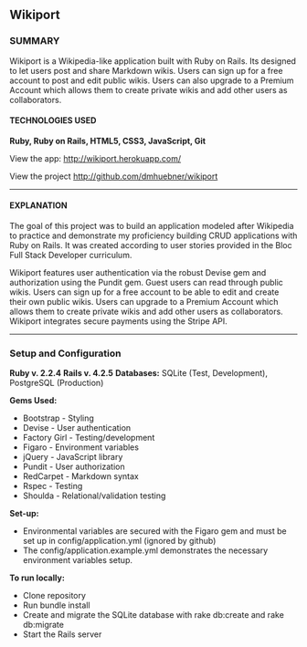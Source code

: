 ## Wikiport 
### SUMMARY

Wikiport is a Wikipedia-like application built with Ruby on Rails. Its designed to let users post and share Markdown wikis. Users can sign up for a free account to post and edit public wikis. Users can also upgrade to a Premium Account which allows them to create private wikis and add other users as collaborators.

#### TECHNOLOGIES USED

**Ruby, Ruby on Rails, HTML5, CSS3, JavaScript, Git**

View the app: http://wikiport.herokuapp.com/

View the project http://github.com/dmhuebner/wikiport

-----------------------------------------------------------------

#### EXPLANATION

The goal of this project was to build an application modeled after Wikipedia to practice and demonstrate my proficiency building CRUD applications with Ruby on Rails. It was created according to user stories provided in the Bloc Full Stack Developer curriculum.

Wikiport features user authentication via the robust Devise gem and authorization using the Pundit gem. Guest users can read through public wikis. Users can sign up for a free account to be able to edit and create their own public wikis. Users can upgrade to a Premium Account which allows them to create private wikis and add other users as collaborators. Wikiport integrates secure payments using the Stripe API.

-----------------------------------------------------------------

### Setup and Configuration
**Ruby v. 2.2.4**
**Rails v. 4.2.5**
**Databases:** SQLite (Test, Development), PostgreSQL (Production)

**Gems Used:**
- Bootstrap - Styling
- Devise - User authentication
- Factory Girl - Testing/development
- Figaro - Environment variables
- jQuery - JavaScript library
- Pundit - User authorization
- RedCarpet - Markdown syntax
- Rspec - Testing
- Shoulda - Relational/validation testing

**Set-up:**
- Environmental variables are secured with the Figaro gem and must be set up in config/application.yml (ignored by github)
- The config/application.example.yml demonstrates the necessary environment variables setup.

**To run locally:**
- Clone repository
- Run bundle install
- Create and migrate the SQLite database with rake db:create and rake db:migrate
- Start the Rails server
